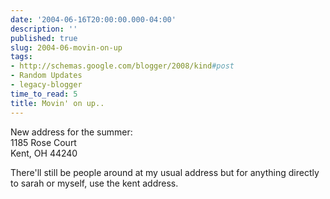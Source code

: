 ```yaml
---
date: '2004-06-16T20:00:00.000-04:00'
description: ''
published: true
slug: 2004-06-movin-on-up
tags:
- http://schemas.google.com/blogger/2008/kind#post
- Random Updates
- legacy-blogger
time_to_read: 5
title: Movin' on up..
---
```


New address for the summer:<br />1185 Rose Court<br />Kent, OH 44240

There'll still be people around at my usual address but for anything directly to sarah or myself, use the kent address.